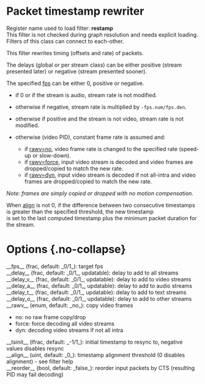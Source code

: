 <!-- automatically generated - do not edit, patch gpac/applications/gpac/gpac.c -->

# Packet timestamp rewriter  
  
Register name used to load filter: __restamp__  
This filter is not checked during graph resolution and needs explicit loading.  
Filters of this class can connect to each-other.  
  
This filter rewrites timing (offsets and rate) of packets.  
  
The delays (global or per stream class) can be either positive (stream presented later) or negative (stream presented sooner).  
  
The specified [fps](#fps) can be either 0, positive or negative.  

- if 0 or if the stream is audio, stream rate is not modified.  
- otherwise if negative, stream rate is multiplied by `-fps.num/fps.den`.  
- otherwise if positive and the stream is not video, stream rate is not modified.  
- otherwise (video PID), constant frame rate is assumed and:  

    - if [rawv=no](#rawv=no), video frame rate is changed to the specified rate (speed-up or slow-down).  
    - if [rawv=force](#rawv=force), input video stream is decoded and video frames are dropped/copied to match the new rate.  
    - if [rawv=dyn](#rawv=dyn), input video stream is decoded if not all-intra and video frames are dropped/copied to match the new rate.  

  
_Note: frames are simply copied or dropped with no motion compensation._  
  
When [align](#align) is not 0, if the difference between two consecutive timestamps is greater than the specified threshold, the new timestamp   
is set to the last computed timestamp plus the minimum packet duration for the stream.  
  

# Options  {.no-collapse}  
  
<div markdown class="option">  
<a id="fps" data-level="basic">__fps__</a> (frac, default: _0/1_): target fps  
</div>  
<div markdown class="option">  
<a id="delay" data-level="basic">__delay__</a> (frac, default: _0/1_, updatable): delay to add to all streams  
</div>  
<div markdown class="option">  
<a id="delay_v" data-level="basic">__delay_v__</a> (frac, default: _0/1_, updatable): delay to add to video streams  
</div>  
<div markdown class="option">  
<a id="delay_a" data-level="basic">__delay_a__</a> (frac, default: _0/1_, updatable): delay to add to audio streams  
</div>  
<div markdown class="option">  
<a id="delay_t" data-level="basic">__delay_t__</a> (frac, default: _0/1_, updatable): delay to add to text streams  
</div>  
<div markdown class="option">  
<a id="delay_o" data-level="basic">__delay_o__</a> (frac, default: _0/1_, updatable): delay to add to other streams  
</div>  
<div markdown class="option">  
<a id="rawv" data-level="basic">__rawv__</a> (enum, default: _no_): copy video frames  

- no: no raw frame copy/drop  
- force: force decoding all video streams  
- dyn: decoding video streams if not all intra  
</div>  
  
<div markdown class="option">  
<a id="tsinit" data-level="basic">__tsinit__</a> (lfrac, default: _-1/1_): initial timestamp to resync to, negative values disables resync  
</div>  
<div markdown class="option">  
<a id="align" data-level="basic">__align__</a> (uint, default: _0_): timestamp alignment threshold (0 disables alignment) - see filter help  
</div>  
<div markdown class="option">  
<a id="reorder" data-level="basic">__reorder__</a> (bool, default: _false_): reorder input packets by CTS (resulting PID may fail decoding)  
</div>  
  
